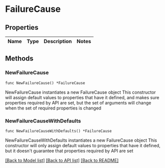 # FailureCause

## Properties

Name | Type | Description | Notes
------------ | ------------- | ------------- | -------------

## Methods

### NewFailureCause

`func NewFailureCause() *FailureCause`

NewFailureCause instantiates a new FailureCause object
This constructor will assign default values to properties that have it defined,
and makes sure properties required by API are set, but the set of arguments
will change when the set of required properties is changed

### NewFailureCauseWithDefaults

`func NewFailureCauseWithDefaults() *FailureCause`

NewFailureCauseWithDefaults instantiates a new FailureCause object
This constructor will only assign default values to properties that have it defined,
but it doesn't guarantee that properties required by API are set


[[Back to Model list]](../README.md#documentation-for-models) [[Back to API list]](../README.md#documentation-for-api-endpoints) [[Back to README]](../README.md)


